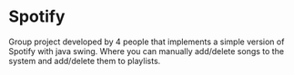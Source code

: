# Spotify
Group project developed by 4 people that implements a simple version of Spotify with java swing. Where you can manually add/delete songs to the system and add/delete them to playlists. 
